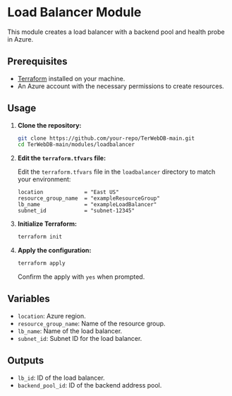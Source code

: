 # Load Balancer Module

This module creates a load balancer with a backend pool and health probe in Azure.

## Prerequisites

- [Terraform](https://www.terraform.io/downloads.html) installed on your machine.
- An Azure account with the necessary permissions to create resources.

## Usage

1. **Clone the repository:**

    ```sh
    git clone https://github.com/your-repo/TerWebDB-main.git
    cd TerWebDB-main/modules/loadbalancer
    ```

2. **Edit the `terraform.tfvars` file:**

    Edit the `terraform.tfvars` file in the `loadbalancer` directory to match your environment:

    ```hcl
    location             = "East US"
    resource_group_name  = "exampleResourceGroup"
    lb_name              = "exampleLoadBalancer"
    subnet_id            = "subnet-12345"
    ```

3. **Initialize Terraform:**

    ```sh
    terraform init
    ```

4. **Apply the configuration:**

    ```sh
    terraform apply
    ```

    Confirm the apply with `yes` when prompted.

## Variables

- `location`: Azure region.
- `resource_group_name`: Name of the resource group.
- `lb_name`: Name of the load balancer.
- `subnet_id`: Subnet ID for the load balancer.

## Outputs

- `lb_id`: ID of the load balancer.
- `backend_pool_id`: ID of the backend address pool.

